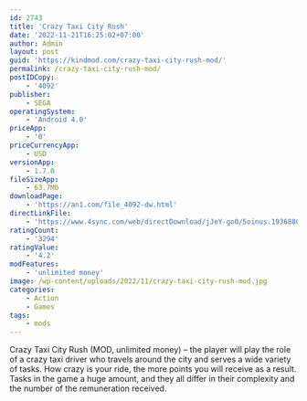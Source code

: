 ```yaml
---
id: 2743
title: 'Crazy Taxi City Rush'
date: '2022-11-21T16:25:02+07:00'
author: Admin
layout: post
guid: 'https://kindmod.com/crazy-taxi-city-rush-mod/'
permalink: /crazy-taxi-city-rush-mod/
postIDCopy:
    - '4092'
publisher:
    - SEGA
operatingSystem:
    - 'Android 4.0'
priceApp:
    - '0'
priceCurrencyApp:
    - USD
versionApp:
    - 1.7.0
fileSizeApp:
    - 63.7Mb
downloadPage:
    - 'https://an1.com/file_4092-dw.html'
directLinkFile:
    - 'https://www.4sync.com/web/directDownload/jJeY-go0/5oinus.19368804dc0e27d020ba0d38c25ee7b5'
ratingCount:
    - '3294'
ratingValue:
    - '4.2'
modFeatures:
    - 'unlimited money'
image: /wp-content/uploads/2022/11/crazy-taxi-city-rush-mod.jpg
categories:
    - Action
    - Games
tags:
    - mods
---
```


Crazy Taxi City Rush (MOD, unlimited money) – the player will play the role of a crazy taxi driver who travels around the city and serves a wide variety of tasks. How crazy is your ride, the more points you will receive as a result. Tasks in the game a huge amount, and they all differ in their complexity and the number of the remuneration received.